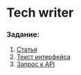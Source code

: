 # Tech writer

### Задание:
1. [Статья](https://nbagramov.notion.site/6619adf332e94bd993afc33afd4ade97)
2. [Текст интерфейса](./uiText.md)
3. [Запрос к API](./apiRequest.md)

